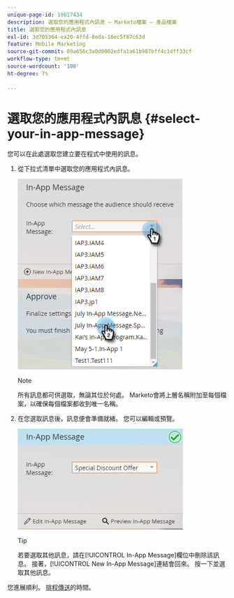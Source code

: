 ```yaml
---
unique-page-id: 10617434
description: 選取您的應用程式內訊息 — Marketo檔案 — 產品檔案
title: 選取您的應用程式內訊息
exl-id: 3d705364-ea20-4ffd-8eda-10ec5f87c63d
feature: Mobile Marketing
source-git-commit: 09a656c3a0d0002edfa1a61b987bff4c1dff33cf
workflow-type: tm+mt
source-wordcount: '108'
ht-degree: 7%

---
```


# 選取您的應用程式內訊息 {#select-your-in-app-message}

您可以在此處選取您建立要在程式中使用的訊息。

1. 從下拉式清單中選取您的應用程式內訊息。

   ![](assets/image2016-5-9-15-3a43-3a3.png)

   >[!NOTE]
   >
   >所有訊息都可供選取，無論其位於何處。 Marketo會將上層名稱附加至每個檔案，以確保每個檔案都收到唯一名稱。

1. 在您選取訊息後，訊息便會準備就緒。 您可以編輯或預覽。

   ![](assets/image2016-5-9-15-3a41-3a48.png)

   >[!TIP]
   >
   >若要選取其他訊息，請在[!UICONTROL In-App Message]欄位中刪除該訊息。 接著，[!UICONTROL New In-App Message]連結會回來。 按一下並選取其他訊息。

您進展順利。 [排程傳送](/help/marketo/product-docs/mobile-marketing/in-app-messages/sending-your-in-app-message/schedule-your-in-app-message.md)的時間。

